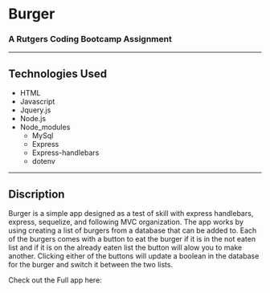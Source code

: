 # Burger
 ### A Rutgers Coding Bootcamp Assignment
  ----
## Technologies Used
- HTML
- Javascript
- Jquery.js
- Node.js
- Node_modules
  - MySql
  - Express
  - Express-handlebars
  - dotenv
---

## Discription
  Burger is a simple app designed as a test of skill with express handlebars, express, sequelize, and following MVC organization. The app works by using creating a list of burgers from a database that can be added to. Each of the burgers comes with a button to eat the burger if it is in the not eaten list and if it is on the already eaten list the button will alow you to make another. Clicking either of the buttons will update a boolean in the database for the burger and switch it between the two lists.

  Check out the Full app here: 
